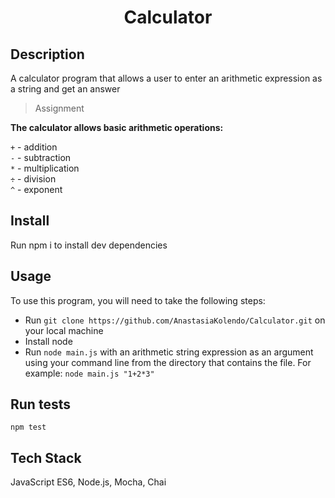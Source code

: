 <h1 align="center">Calculator </h1>

## Description

A calculator program that allows a user to enter an arithmetic expression as a string and get an answer

> Assignment

**The calculator allows basic arithmetic operations:**

`+` - addition\
`-` - subtraction\
`*` - multiplication\
`÷` - division\
`^` - exponent

## Install

Run npm i to install dev dependencies

## Usage

To use this program, you will need to take the following steps:

- Run `git clone https://github.com/AnastasiaKolendo/Calculator.git` on your local machine
- Install node
- Run `node main.js` with an arithmetic string expression as an argument using your command line from the directory that contains the file. For example: `node main.js "1+2*3"`

## Run tests

`npm test`

## Tech Stack

JavaScript ES6, Node.js, Mocha, Chai

